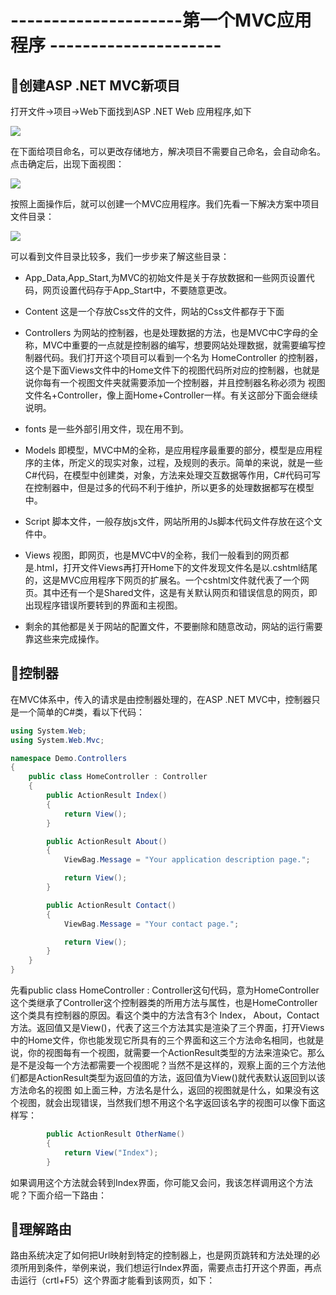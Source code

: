 # ---------------------第一个MVC应用程序 --------------------- #

## :beginner:创建ASP .NET MVC新项目 ##

打开文件->项目->Web下面找到ASP .NET Web 应用程序,如下

![](https://github.com/Lumnca/MVC/blob/master/Images/b1.png)

在下面给项目命名，可以更改存储地方，解决项目不需要自己命名，会自动命名。点击确定后，出现下面视图：

![](https://github.com/Lumnca/MVC/blob/master/Images/b2.png)

按照上面操作后，就可以创建一个MVC应用程序。我们先看一下解决方案中项目文件目录：

![](https://github.com/Lumnca/MVC/blob/master/Images/b3.png)

可以看到文件目录比较多，我们一步步来了解这些目录：

 * App_Data,App_Start,为MVC的初始文件是关于存放数据和一些网页设置代码，网页设置代码存于App_Start中，不要随意更改。
 
 * Content 这是一个存放Css文件的文件，网站的Css文件都存于下面
 
 * Controllers 为网站的控制器，也是处理数据的方法，也是MVC中C字母的全称，MVC中重要的一点就是控制器的编写，想要网站处理数据，就需要编写控制器代码。我们打开这个项目可以看到一个名为 HomeController 的控制器，这个是下面Views文件中的Home文件下的视图代码所对应的控制器，也就是说你每有一个视图文件夹就需要添加一个控制器，并且控制器名称必须为 视图文件名+Controller，像上面Home+Controller一样。有关这部分下面会继续说明。
 
 * fonts 是一些外部引用文件，现在用不到。
 
 * Models 即模型，MVC中M的全称，是应用程序最重要的部分，模型是应用程序的主体，所定义的现实对象，过程，及规则的表示。简单的来说，就是一些C#代码，在模型中创建类，对象，方法来处理交互数据等作用，C#代码可写在控制器中，但是过多的代码不利于维护，所以更多的处理数据都写在模型中。
 
 * Script 脚本文件，一般存放js文件，网站所用的Js脚本代码文件存放在这个文件中。
 
 * Views 视图，即网页，也是MVC中V的全称，我们一般看到的网页都是.html，打开文件Views再打开Home下的文件发现文件名是以.cshtml结尾的，这是MVC应用程序下网页的扩展名。一个cshtml文件就代表了一个网页。其中还有一个是Shared文件，这是有关默认网页和错误信息的网页，即出现程序错误所要转到的界面和主视图。
 
 * 剩余的其他都是关于网站的配置文件，不要删除和随意改动，网站的运行需要靠这些来完成操作。

## :beginner:控制器 ##

在MVC体系中，传入的请求是由控制器处理的，在ASP .NET MVC中，控制器只是一个简单的C#类，看以下代码：

```C#
using System.Web;
using System.Web.Mvc;

namespace Demo.Controllers
{
    public class HomeController : Controller
    {
        public ActionResult Index()
        {
            return View();
        }

        public ActionResult About()
        {
            ViewBag.Message = "Your application description page.";

            return View();
        }

        public ActionResult Contact()
        {
            ViewBag.Message = "Your contact page.";

            return View();
        }
    }
}
```
先看public class HomeController : Controller这句代码，意为HomeController这个类继承了Controller这个控制器类的所用方法与属性，也是HomeController这个类具有控制器的原因。看这个类中的方法含有3个 Index， About，Contact方法。返回值又是View()，代表了这三个方法其实是渲染了三个界面，打开Views中的Home文件，你也能发现它所具有的三个界面和这三个方法命名相同，也就是说，你的视图每有一个视图，就需要一个ActionResult类型的方法来渲染它。那么是不是没每一个方法都需要一个视图呢？当然不是这样的，观察上面的三个方法他们都是ActionResult类型为返回值的方法，返回值为View()就代表默认返回到以该方法命名的视图
如上面三种，方法名是什么，返回的视图就是什么，如果没有这个视图，就会出现错误，当然我们想不用这个名字返回该名字的视图可以像下面这样写：

```C# 
        public ActionResult OtherName()
        {
            return View("Index");
        }
```

如果调用这个方法就会转到Index界面，你可能又会问，我该怎样调用这个方法呢？下面介绍一下路由：

## :beginner:理解路由 ##

路由系统决定了如何把Url映射到特定的控制器上，也是网页跳转和方法处理的必须所用到条件，举例来说，我们想运行Index界面，需要点击打开这个界面，再点击运行（crtl+F5）这个界面才能看到该网页，如下：











